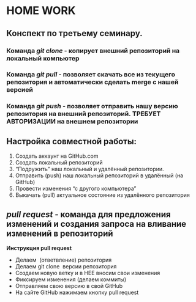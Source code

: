 # HOME WORK

## Конспект по третьему семинару.

### Команда *git clone* - копирует внешний репозиторий на локальный компьютер

### Команда *git pull* - позволяет скачать все из текущего репозитория и автоматически сделать merge с нашей версией

### Команда *git push* - позволяет отправить нашу версию репозитория на внешний репозиторий. ТРЕБУЕТ АВТОРИЗАЦИИ на внешнем репозитории

## Настройка совместной работы:

1. Создать аккаунт на GitHub.com
2. Создать локальный репозиторий
3. “Подружить” наш локальный и удалённый репозитории. 
4. Отправить (push) наш локальный репозиторий в удалённый (на GitHub)
5. Провести изменения “с другого компьютера”
6. Выкачать (pull) актуальное состояние из удалённого репозитория

## *pull request* - команда для предложения изменений и создания запроса на вливание изменений в репозиторий

**Инструкция pull request** 

* Делаем  (ответвление) репозитория
* Делаем git clone  версии репозитория
* Создаем новую ветку и в НЕЕ вносим свои изменения
* Фиксируем изменения (делаем коммиты)
* Отправляем свою версию в свой GitHub
* На сайте GitHub нажимаем кнопку pull request
